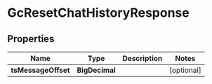 

# GcResetChatHistoryResponse


## Properties

| Name | Type | Description | Notes |
|------------ | ------------- | ------------- | -------------|
|**tsMessageOffset** | **BigDecimal** |  |  [optional] |



